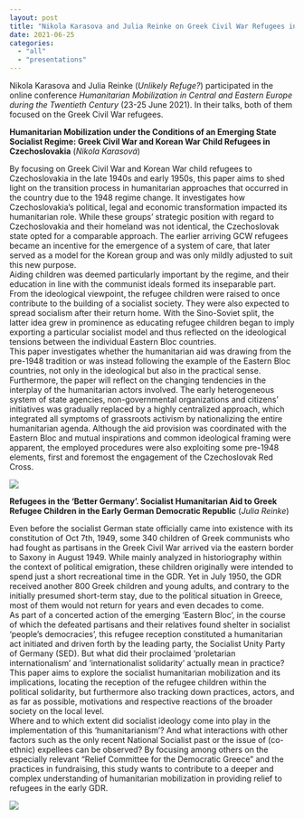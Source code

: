 ```yaml
---
layout: post
title: "Nikola Karasova and Julia Reinke on Greek Civil War Refugees in Czechoslovakia and the GDR"
date: 2021-06-25
categories: 
  - "all"
  - "presentations"
---
```


Nikola Karasova and Julia Reinke (_Unlikely Refuge?_) participated in the online conference _Humanitarian Mobilization in Central and Eastern Europe during the Twentieth Century_ (23-25 June 2021). In their talks, both of them focused on the Greek Civil War refugees.

**Humanitarian Mobilization under the Conditions of an Emerging State Socialist Regime: Greek Civil War and Korean War Child Refugees in Czechoslovakia** (_Nikola Karasová_)

By focusing on Greek Civil War and Korean War child refugees to Czechoslovakia in the late 1940s and early 1950s, this paper aims to shed light on the transition process in humanitarian approaches that occurred in the country due to the 1948 regime change. It investigates how Czechoslovakia’s political, legal and economic transformation impacted its humanitarian role. While these groups’ strategic position with regard to Czechoslovakia and their homeland was not identical, the Czechoslovak state opted for a comparable approach. The earlier arriving GCW refugees became an incentive for the emergence of a system of care, that later served as a model for the Korean group and was only mildly adjusted to suit this new purpose.  
Aiding children was deemed particularly important by the regime, and their education in line with the communist ideals formed its inseparable part. From the ideological viewpoint, the refugee children were raised to once contribute to the building of a socialist society. They were also expected to spread socialism after their return home. With the Sino-Soviet split, the latter idea grew in prominence as educating refugee children began to imply exporting a particular socialist model and thus reflected on the ideological tensions between the individual Eastern Bloc countries.  
This paper investigates whether the humanitarian aid was drawing from the pre-1948 tradition or was instead following the example of the Eastern Bloc countries, not only in the ideological but also in the practical sense. Furthermore, the paper will reflect on the changing tendencies in the interplay of the humanitarian actors involved. The early heterogeneous system of state agencies, non-governmental organizations and citizens’ initiatives was gradually replaced by a highly centralized approach, which integrated all symptoms of grassroots activism by nationalizing the entire humanitarian agenda. Although the aid provision was coordinated with the Eastern Bloc and mutual inspirations and common ideological framing were apparent, the employed procedures were also exploiting some pre-1948 elements, first and foremost the engagement of the Czechoslovak Red Cross.

![](../../../../assets/images/twitter-Nikola-1024x640.jpg)

**Refugees in the ‘Better Germany’. Socialist Humanitarian Aid to Greek Refugee Children in the Early German Democratic Republic** (_Julia Reinke_)

Even before the socialist German state officially came into existence with its constitution of Oct 7th, 1949, some 340 children of Greek communists who had fought as partisans in the Greek Civil War arrived via the eastern border to Saxony in August 1949. While mainly analyzed in historiography within the context of political emigration, these children originally were intended to spend just a short recreational time in the GDR. Yet in July 1950, the GDR received another 800 Greek children and young adults, and contrary to the initially presumed short-term stay, due to the political situation in Greece, most of them would not return for years and even decades to come.  
As part of a concerted action of the emerging ‘Eastern Bloc’, in the course of which the defeated partisans and their relatives found shelter in socialist ‘people’s democracies’, this refugee reception constituted a humanitarian act initiated and driven forth by the leading party, the Socialist Unity Party of Germany (SED). But what did their proclaimed ‘proletarian internationalism’ and ‘internationalist solidarity’ actually mean in practice? This paper aims to explore the socialist humanitarian mobilization and its implications, locating the reception of the refugee children within the political solidarity, but furthermore also tracking down practices, actors, and as far as possible, motivations and respective reactions of the broader society on the local level.  
Where and to which extent did socialist ideology come into play in the implementation of this ‘humanitarianism’? And what interactions with other factors such as the only recent National Socialist past or the issue of (co-ethnic) expellees can be observed? By focusing among others on the especially relevant “Relief Committee for the Democratic Greece” and the practices in fundraising, this study wants to contribute to a deeper and complex understanding of humanitarian mobilization in providing relief to refugees in the early GDR.

![](../../../../assets/images/twitter-Julia-1024x640.jpg)
